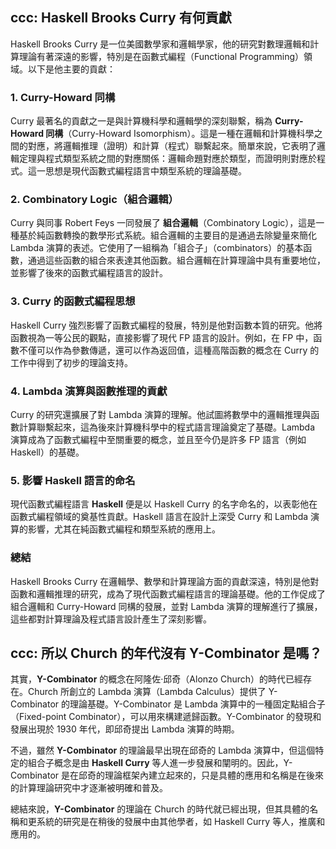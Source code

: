 ## ccc: Haskell Brooks Curry 有何貢獻

Haskell Brooks Curry 是一位美國數學家和邏輯學家，他的研究對數理邏輯和計算理論有著深遠的影響，特別是在函數式編程（Functional Programming）領域。以下是他主要的貢獻：

### 1. **Curry-Howard 同構**
Curry 最著名的貢獻之一是與計算機科學和邏輯學的深刻聯繫，稱為 **Curry-Howard 同構**（Curry-Howard Isomorphism）。這是一種在邏輯和計算機科學之間的對應，將邏輯推理（證明）和計算（程式）聯繫起來。簡單來說，它表明了邏輯定理與程式類型系統之間的對應關係：邏輯命題對應於類型，而證明則對應於程式。這一思想是現代函數式編程語言中類型系統的理論基礎。

### 2. **Combinatory Logic（組合邏輯）**
Curry 與同事 Robert Feys 一同發展了 **組合邏輯**（Combinatory Logic），這是一種基於純函數轉換的數學形式系統。組合邏輯的主要目的是通過去除變量來簡化 Lambda 演算的表述。它使用了一組稱為「組合子」（combinators）的基本函數，通過這些函數的組合來表達其他函數。組合邏輯在計算理論中具有重要地位，並影響了後來的函數式編程語言的設計。

### 3. **Curry 的函數式編程思想**
Haskell Curry 強烈影響了函數式編程的發展，特別是他對函數本質的研究。他將函數視為一等公民的觀點，直接影響了現代 FP 語言的設計。例如，在 FP 中，函數不僅可以作為參數傳遞，還可以作為返回值，這種高階函數的概念在 Curry 的工作中得到了初步的理論支持。

### 4. **Lambda 演算與函數推理的貢獻**
Curry 的研究還擴展了對 Lambda 演算的理解。他試圖將數學中的邏輯推理與函數計算聯繫起來，這為後來計算機科學中的程式語言理論奠定了基礎。Lambda 演算成為了函數式編程中至關重要的概念，並且至今仍是許多 FP 語言（例如 Haskell）的基礎。

### 5. **影響 Haskell 語言的命名**
現代函數式編程語言 **Haskell** 便是以 Haskell Curry 的名字命名的，以表彰他在函數式編程領域的奠基性貢獻。Haskell 語言在設計上深受 Curry 和 Lambda 演算的影響，尤其在純函數式編程和類型系統的應用上。

### 總結
Haskell Brooks Curry 在邏輯學、數學和計算理論方面的貢獻深遠，特別是他對函數和邏輯推理的研究，成為了現代函數式編程語言的理論基礎。他的工作促成了組合邏輯和 Curry-Howard 同構的發展，並對 Lambda 演算的理解進行了擴展，這些都對計算理論及程式語言設計產生了深刻影響。

## ccc: 所以 Church 的年代沒有 Y-Combinator 是嗎？

其實，**Y-Combinator** 的概念在阿隆佐·邱奇（Alonzo Church）的時代已經存在。Church 所創立的 Lambda 演算（Lambda Calculus）提供了 Y-Combinator 的理論基礎。Y-Combinator 是 Lambda 演算中的一種固定點組合子（Fixed-point Combinator），可以用來構建遞歸函數。Y-Combinator 的發現和發展出現於 1930 年代，即邱奇提出 Lambda 演算的時期。

不過，雖然 **Y-Combinator** 的理論最早出現在邱奇的 Lambda 演算中，但這個特定的組合子概念是由 **Haskell Curry** 等人進一步發展和闡明的。因此，Y-Combinator 是在邱奇的理論框架內建立起來的，只是具體的應用和名稱是在後來的計算理論研究中才逐漸被明確和普及。

總結來說，**Y-Combinator** 的理論在 Church 的時代就已經出現，但其具體的名稱和更系統的研究是在稍後的發展中由其他學者，如 Haskell Curry 等人，推廣和應用的。

